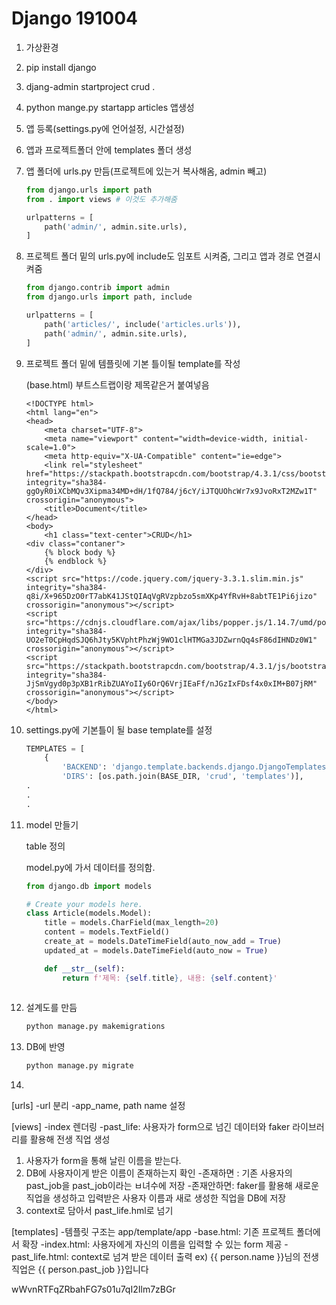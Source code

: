 # Django 191004

1. 가상환경

2. pip install django

3. djang-admin startproject crud .

4. python mange.py startapp articles 앱생성

5. 앱 등록(settings.py에 언어설정, 시간설정)

6. 앱과 프로젝트폴더 안에 templates 폴더 생성

7. 앱 폴더에 urls.py 만듬(프로젝트에 있는거 복사해옴, admin 빼고)

   ```python
   from django.urls import path
   from . import views # 이것도 추가해줌
   
   urlpatterns = [
       path('admin/', admin.site.urls),
   ]
   ```

8. 프로젝트 폴더 밑의 urls.py에 include도 임포트 시켜줌, 그리고 앱과 경로 연결시켜줌

   ```python
   from django.contrib import admin
   from django.urls import path, include
   
   urlpatterns = [
       path('articles/', include('articles.urls')),
       path('admin/', admin.site.urls),
   ]
   ```

9. 프로젝트 폴더 밑에 템플릿에 기본 틀이될 template를 작성

   (base.html) 부트스트랩이랑 제목같은거 붙여넣음

   ```
   <!DOCTYPE html>
   <html lang="en">
   <head>
       <meta charset="UTF-8">
       <meta name="viewport" content="width=device-width, initial-scale=1.0">
       <meta http-equiv="X-UA-Compatible" content="ie=edge">
       <link rel="stylesheet" href="https://stackpath.bootstrapcdn.com/bootstrap/4.3.1/css/bootstrap.min.css" integrity="sha384-ggOyR0iXCbMQv3Xipma34MD+dH/1fQ784/j6cY/iJTQUOhcWr7x9JvoRxT2MZw1T" crossorigin="anonymous">
       <title>Document</title>
   </head>
   <body>
       <h1 class="text-center">CRUD</h1>
   <div class="contaner">
       {% block body %}
       {% endblock %}
   </div>    
   <script src="https://code.jquery.com/jquery-3.3.1.slim.min.js" integrity="sha384-q8i/X+965DzO0rT7abK41JStQIAqVgRVzpbzo5smXKp4YfRvH+8abtTE1Pi6jizo" crossorigin="anonymous"></script>
   <script src="https://cdnjs.cloudflare.com/ajax/libs/popper.js/1.14.7/umd/popper.min.js" integrity="sha384-UO2eT0CpHqdSJQ6hJty5KVphtPhzWj9WO1clHTMGa3JDZwrnQq4sF86dIHNDz0W1" crossorigin="anonymous"></script>
   <script src="https://stackpath.bootstrapcdn.com/bootstrap/4.3.1/js/bootstrap.min.js" integrity="sha384-JjSmVgyd0p3pXB1rRibZUAYoIIy6OrQ6VrjIEaFf/nJGzIxFDsf4x0xIM+B07jRM" crossorigin="anonymous"></script>
   </body>
   </html>
   ```

   

10. settings.py에 기본틀이 될 base template를 설정

    ```python
    TEMPLATES = [
        {
            'BACKEND': 'django.template.backends.django.DjangoTemplates',
            'DIRS': [os.path.join(BASE_DIR, 'crud', 'templates')],
    .
    .
    .
    ```

11. model 만들기

    table 정의

    model.py에 가서 데이터를 정의함.

    ```python
    from django.db import models
    
    # Create your models here.
    class Article(models.Model):
        title = models.CharField(max_length=20)
        content = models.TextField()
        create_at = models.DateTimeField(auto_now_add = True)
        updated_at = models.DateTimeField(auto_now = True)
    
        def __str__(self):
            return f'제목: {self.title}, 내용: {self.content}'
            
    ```

    

12. 설계도를 만듬

    ```python	
    python manage.py makemigrations
    ```

13. DB에 반영

    ```python
    python manage.py migrate
    ```

    

14. 











[urls]
-url 분리
-app_name, path name 설정

[views]
-index 렌더링
-past_life: 사용자가 
form으로 넘긴 데이터와 faker 라이브러리를
활용해 전생 직업 생성
1. 사용자가 form을 통해 날린 이름을 받는다.
2. DB에 사용자이게 받은 이름이 존재하는지 확인
-존재하면 : 기존 사용자의 past_job을 past_job이라는 ㅂ녀수에 저장
-존재안하면: faker를 활용해 새로운 직업을 생성하고 입력받은 사용자 이름과 새로 생성한 직업을 DB에 저장
3. context로 담아서 past_life.hml로 넘기

[templates]
-템플릿 구조는 app/template/app
-base.html: 기존 프로젝트 폴더에서 확장
-index.html: 사용자에게 자신의 이름을 입력할 수 있는 form 제공
-past_life.html: context로 넘겨 받은 데이터 출력
ex) {{ person.name }}님의 전생직업은 {{ person.past_job }}입니다


wWvnRTFqZRbahFG7s01u7qI2Ilm7zBGr